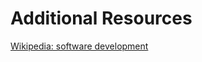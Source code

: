 # Additional Resources

[Wikipedia: software development](https://en.wikipedia.org/wiki/Software_development)
